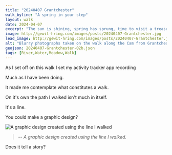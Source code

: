 ```yaml
---
title: "20240407 Grantchester"
walk_byline: "A spring in your step"
layout: walk
date: 2024-04-07
excerpt: "The sun is shining, spring has sprung, time to visit a treasured place."
image: http://gewit-hring.com/images/posts/20240407-Grantchester.jpg
lead_image: http://gewit-hring.com/images/posts/20240407-Grantchester.jpg
alt: "Blurry photographs taken on the walk along the Cam from Grantchester. They show two images of a beetle scurrying through grass either side of an image of a person's shadow as they walk."
geojson: 20240407-Grantchester-02b.json
tags: [River,Water,Meadow,Walk]
---
```

As I set off on this walk I set my activity tracker app recording 

Much as I have been doing. 

It made me contemplate what constitutes a walk.

On it's own the path I walked isn't much in itself.

It's a line.

You could make a graphic design?

![A graphic design created using the line I walked]({{site.url}}/images/walks/20240407-Grantchester-Walk.jpg)
>-- <cite>A graphic design created using the line I walked.</cite>

Does it tell a story?

